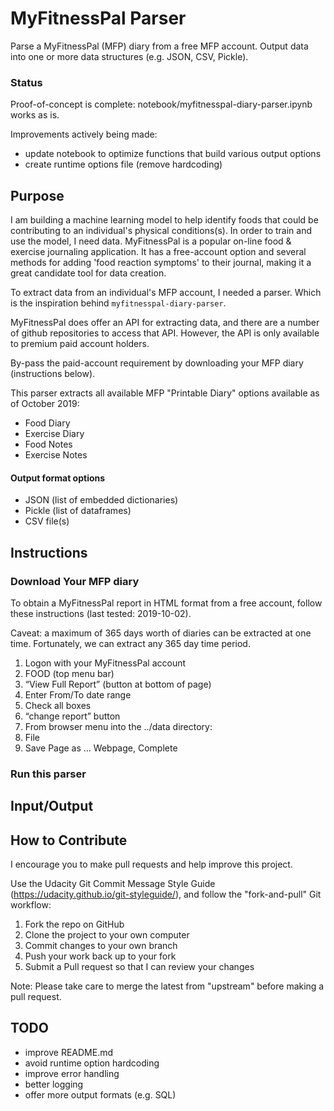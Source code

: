 # MyFitnessPal Parser

Parse a MyFitnessPal (MFP) diary from a free MFP account. Output data into one or more data structures (e.g. JSON, CSV, Pickle).

### Status 
Proof-of-concept is complete: notebook/myfitnesspal-diary-parser.ipynb works as is. 

Improvements actively being made:
* update notebook to optimize functions that build various output options
* create runtime options file (remove hardcoding)

## Purpose

I am building a machine learning model to help identify foods that could be contributing to an individual's physical conditions(s). In order to train and use the model, I need data. MyFitnessPal is a popular on-line food & exercise journaling application. It has a free-account option and several methods for adding 'food reaction symptoms' to their journal, making it a great candidate tool for data creation. 

To extract data from an individual's MFP account, I needed a parser. Which is the inspiration behind `myfitnesspal-diary-parser`.

MyFitnessPal does offer an API for extracting data, and there are a number of github repositories to access that API. However, the API is only available to premium paid account holders. 

By-pass the paid-account requirement by downloading your MFP diary (instructions below).

This parser extracts all available MFP "Printable Diary" options available as of October 2019:
* Food Diary
* Exercise Diary
* Food Notes
* Exercise Notes

#### Output format options
* JSON (list of embedded dictionaries)
* Pickle (list of dataframes)
* CSV file(s)


## Instructions

### Download Your MFP diary
To obtain a MyFitnessPal report in HTML format from a free account, follow these instructions (last tested: 2019-10-02).

Caveat: a maximum of 365 days worth of diaries can be extracted at one time. Fortunately, we can extract any 365 day time period.

1.  Logon with your MyFitnessPal account
1.	FOOD (top menu bar)
2.	“View Full Report” (button at bottom of page) 
3.	Enter From/To date range
4.	Check all boxes
5.	“change report” button
6.	From browser menu into the ../data directory:
  1. File
  2. Save Page as ... Webpage, Complete 


### Run this parser

## Input/Output

## How to Contribute

I encourage you to make pull requests and help improve this project.

Use the Udacity Git Commit Message Style Guide (https://udacity.github.io/git-styleguide/), and follow the "fork-and-pull" Git workflow:

1. Fork the repo on GitHub
1. Clone the project to your own computer
1. Commit changes to your own branch
1. Push your work back up to your fork
1. Submit a Pull request so that I can review your changes

Note: Please take care to merge the latest from "upstream" before making a pull request.


## TODO
* improve README.md
* avoid runtime option hardcoding
* improve error handling
* better logging
* offer more output formats (e.g. SQL)

